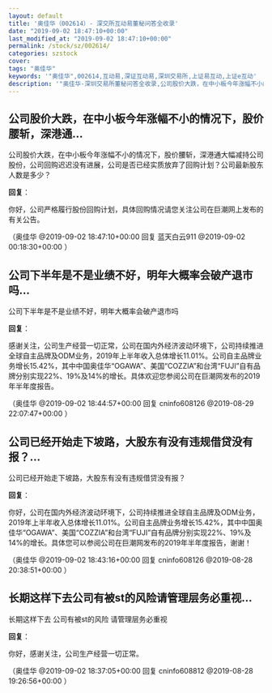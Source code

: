 ```yaml
---
layout: default
title: '奥佳华（002614）- 深交所互动易董秘问答全收录'
date: "2019-09-02 18:47:10+00:00"
last_modified_at: "2019-09-02 18:47:10+00:00"
permalink: /stock/sz/002614/
categories: szstock
cover: 
tags: "奥佳华"
keywords: '"奥佳华",002614,互动易,深证互动易,深圳交易所,上证易互动,上证e互动'
description: '"奥佳华-深圳交易所董秘问答全收录,公司股价大跌，在中小板今年涨幅不小的情况下，股价腰斩，深港通大幅减持公司股份，公司回购迟迟没有进展，公司是否已经实质放弃了回购计划？公司最新股东人数是多少？"'
---
```


## 公司股价大跌，在中小板今年涨幅不小的情况下，股价腰斩，深港通...

公司股价大跌，在中小板今年涨幅不小的情况下，股价腰斩，深港通大幅减持公司股份，公司回购迟迟没有进展，公司是否已经实质放弃了回购计划？公司最新股东人数是多少？

**回复**：

你好，公司严格履行股份回购计划，具体回购情况请您关注公司在巨潮网上发布的有关公告。 

（奥佳华  @2019-09-02 18:47:10+00:00 回复 蓝天白云911  @2019-09-02 00:18:30+00:00 ）

## 公司下半年是不是业绩不好，明年大概率会破产退市吗...

公司下半年是不是业绩不好，明年大概率会破产退市吗

**回复**：

感谢关注，公司生产经营一切正常，公司在国内外经济波动环境下，公司持续推进全球自主品牌及ODM业务，2019年上半年收入总体增长11.01%。公司自主品牌业务增长15.42%，其中中国奥佳华“OGAWA”、美国“COZZIA”和台湾“FUJI”自有品牌分别实现22%、19%及14%的增长。具体欢迎您参阅公司在巨潮网发布的2019年半年度报告。 

（奥佳华  @2019-09-02 18:44:57+00:00 回复 cninfo608126  @2019-08-29 22:07:47+00:00 ）

## 公司已经开始走下坡路，大股东有没有违规借贷没有报？...

公司已经开始走下坡路，大股东有没有违规借贷没有报？

**回复**：

你好，公司在国内外经济波动环境下，公司持续推进全球自主品牌及ODM业务，2019年上半年收入总体增长11.01%。公司自主品牌业务增长15.42%，其中中国奥佳华“OGAWA”、美国“COZZIA”和台湾“FUJI”自有品牌分别实现22%、19%及14%的增长。具体您可以参阅公司在巨潮网发布的2019年半年度报告，谢谢！ 

（奥佳华  @2019-09-02 18:43:16+00:00 回复 cninfo608126  @2019-08-28 20:38:51+00:00 ）

## 长期这样下去公司有被st的风险请管理层务必重视...

长期这样下去 公司有被st的风险 请管理层务必重视

**回复**：

你好，感谢关注，公司生产经营一切正常。 

（奥佳华  @2019-09-02 18:37:05+00:00 回复 cninfo608812  @2019-08-28 19:26:56+00:00 ）

